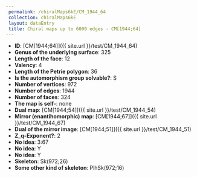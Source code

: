```yaml
--- 
 permalink: /chiralMaps6kE/CM_1944_64 
 collection: chiralMaps6kE
 layout: dataEntry
 title: Chiral maps up to 6000 edges - CM[1944;64]
---
```


- **ID**: [CM[1944;64]]({{ site.url }}/test/CM_1944_64)
- **Genus of the underlying surface**: 325
- **Length of the face**: 12
- **Valency**: 4
- **Length of the Petrie polygon**: 36
- **Is the automorphism group solvable?**: S
- **Number of vertices**: 972
- **Number of edges**: 1944
- **Number of faces**: 324
- **The map is self-**: none
- **Dual map**: [CM[1944;54]]({{ site.url }}/test/CM_1944_54)
- **Mirror (enantihomorphic) map**: [CM[1944;67]]({{ site.url }}/test/CM_1944_67)
- **Dual of the mirror image**: [CM[1944;51]]({{ site.url }}/test/CM_1944_51)
- **Z_q-Exponent?**: 2
- **No idea**:  3:67
- **No idea**: Y
- **No idea**: Y
- **Skeleton**: Sk(972;26)
- **Some other kind of skeleton**: PlhSk(972;16)
